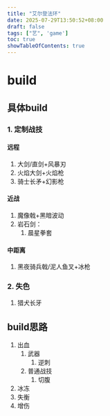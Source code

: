 ```yaml
---
title: "艾尔登法环"
date: 2025-07-29T13:50:52+08:00
draft: false
tags: ["艺", 'game']
toc: true
showTableOfContents: true
---
```


# build
## 具体build
### 1. 定制战技
#### 远程
1. 大剑/直剑+风暴刃
1. 火焰大剑+火焰枪
1. 骑士长矛+幻影枪
#### 近战
1. 魔像戟+黑暗波动
1. 岩石剑：
    1. 晨星拳套
#### 中距离
1. 黑夜骑兵戟/泥人鱼叉+冰枪
### 2. 失色
1. 猎犬长牙

## build思路
1. 出血
    1. 武器
        1. 逆刺
    1. 普通战技
        1. 切腹
1. 冰冻
1. 失衡
1. 增伤
